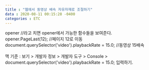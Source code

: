 ```yaml
---
title : "웹에서 동영상 배속 자유자재로 조절하기"
data : 2020-08-11 00:15:28 -0400
categories : ETC
---
```

opener //라고 치면 opener에서 가능한 함수들을 보여준다.<br>
opener.PageLast(12); //페이지 12로 이동<br>
document.querySelector('video').playbackRate = 15.0; //동영상 15배속<br>
<br>
맥 기준 : 보기 > 개발자 정보 > 개발자 도구 > Console > document.querySelector('video').playbackRate = 15.0; 입력하기.

